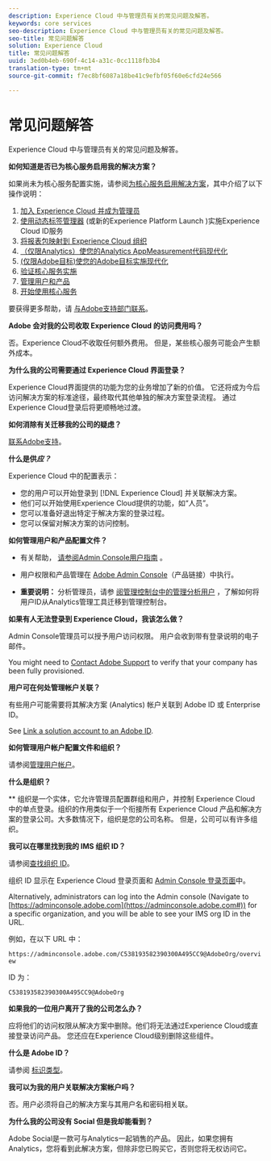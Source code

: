 ```yaml
---
description: Experience Cloud 中与管理员有关的常见问题及解答。
keywords: core services
seo-description: Experience Cloud 中与管理员有关的常见问题及解答。
seo-title: 常见问题解答
solution: Experience Cloud
title: 常见问题解答
uuid: 3ed0b4eb-690f-4c14-a31c-0cc1118fb3b4
translation-type: tm+mt
source-git-commit: f7ec8bf6087a18be41c9efbf05f60e6cfd24e566

---
```



# 常见问题解答

Experience Cloud 中与管理员有关的常见问题及解答。

**如何知道是否已为核心服务启用我的解决方案？**

如果尚未为核心服务配置实施，请参阅[为核心服务启用解决方案](../core-services/core-services.md#concept_07ED1D5C64234E77976E6D572E78FB9C)，其中介绍了以下操作说明：

1. [加入 Experience Cloud 并成为管理员](../core-services/core-services.md#section_2423F0BD3DF642658103310EE5EA6154)
1. [使用动态标签管理器](../core-services/core-services.md#section_3C9F6DF37C654D939625BB4D485E4354) (或新的Experience Platform Launch [](https://docs.adobe.com/content/help/en/launch/using/intro/get-started/quick-start.html))实施Experience Cloud ID服务
1. [将报表包映射到 Experience Cloud 组织](../core-services/core-services.md#concept_apg_zq2_rw)
1. [（仅限Analytics）使您的Analytics AppMeasurement代码现代化](../core-services/core-services.md#section_1798D9D0F05C47E29816AC4EEB9A0913)
1. [(仅限Adobe目标)使您的Adobe目标实施现代化](../core-services/core-services.md#section_C2F4493C7A36406DAE2266B429A4BD24)
1. [验证核心服务实施](../core-services/core-services.md#section_E641782A0F4F44AF8C9C91216BE330D5)
1. [管理用户和产品](../core-services/core-services.md#section_B6E95F4E0E12483CB9DA99CBC0C5A4AF)
1. [开始使用核心服务](../core-services/core-services.md#section_960C06093623462E8EA247B3E97274A1)

要获得更多帮助，请 [与Adobe支持部门联系](https://helpx.adobe.com/marketing-cloud/contact-support.html)。

**Adobe 会对我的公司收取 Experience Cloud 的访问费用吗？**

否。Experience Cloud不收取任何额外费用。 但是，某些核心服务可能会产生额外成本。

**为什么我的公司需要通过 Experience Cloud 界面登录？**

Experience Cloud界面提供的功能为您的业务增加了新的价值。 它还将成为今后访问解决方案的标准途径，最终取代其他单独的解决方案登录流程。 通过Experience Cloud登录后将更顺畅地过渡。

**如何消除有关迁移我的公司的疑虑？**

[联系Adobe支持](https://helpx.adobe.com/marketing-cloud/contact-support.html)。

**什么是供&#x200B;_应？_**

Experience Cloud 中的配置表示：

* 您的用户可以开始登录到 [!DNL Experience Cloud] 并关联解决方案。
* 他们可以开始使用Experience Cloud提供的功能，如“人员”。
* 您可以准备好退出特定于解决方案的登录过程。
* 您可以保留对解决方案的访问控制。

**如何管理用户和产品配置文件？**

* 有关帮助， [请参阅Admin Console用户指南](https://helpx.adobe.com/enterprise/administering/user-guide.html) 。

* 用户权限和产品管理在 [Adobe Admin Console](https://adminconsole.adobe.com/enterprise)（产品链接）中执行。

* **重要说明：** 分析管理员，请参 [阅管理控制台中的管理分析用户](https://docs.adobe.com/content/help/en/analytics/admin/user-product-management/user-management/migrate-users/c-migration-tool.html) ，了解如何将用户ID从Analytics管理工具迁移到管理控制台。

**如果有人无法登录到 Experience Cloud，我该怎么做？**

Admin Console管理员可以授予用户访问权限。 用户会收到带有登录说明的电子邮件。

You might need to [Contact Adobe Support](https://helpx.adobe.com/marketing-cloud/contact-support.html) to verify that your company has been fully provisioned.

**用户可在何处管理帐户关联？**

有些用户可能需要将其解决方案 (Analytics) 帐户关联到 Adobe ID 或 Enterprise ID。

See [Link a solution account to an Adobe ID](../admin-getting-started/organizations.md#task_FD389E78640848919E247AC5E95B8369).

**如何管理用户帐户配置文件和组织？**

请参阅[管理用户帐户](../admin-getting-started/organizations.md#topic_C31CB834F109465A82ED57FF0563B3F1)。

**什么是组织？**

** 组织是一个实体，它允许管理员配置群组和用户，并控制 Experience Cloud 中的单点登录。组织的作用类似于一个衔接所有 Experience Cloud 产品和解决方案的登录公司。大多数情况下，组织是您的公司名称。 但是，公司可以有许多组织。

**我可以在哪里找到我的 IMS 组织 ID？**

请参阅[查找组织 ID](organizations.md)。

组织 ID 显示在 Experience Cloud 登录页面和 [Admin Console 登录页面](https://adminconsole.adobe.com)中。

Alternatively, administrators can log into the Admin console (Navigate to [https://adminconsole.adobe.com](https://adminconsole.adobe.com#)) for a specific organization, and you will be able to see your IMS org ID in the URL.

例如，在以下 URL 中：

`https://adminconsole.adobe.com/C538193582390300A495CC9@AdobeOrg/overview`

ID 为：

`C538193582390300A495CC9@AdobeOrg`

**如果我的一位用户离开了我的公司怎么办？**

应将他们的访问权限从解决方案中删除。他们将无法通过Experience Cloud或直接登录访问产品。 您还应在Experience Cloud级别删除这些组件。

**什么是 Adobe ID？**

请参阅 [标识类型](https://helpx.adobe.com/enterprise/help/identity.html)。

**我可以为我的用户关联解决方案帐户吗？**

否。用户必须将自己的解决方案与其用户名和密码相关联。

**为什么我的公司没有 Social 但是我却能看到？**

Adobe Social是一款可与Analytics一起销售的产品。 因此，如果您拥有Analytics，您将看到此解决方案，但除非您已购买它，否则您将无权访问它。
